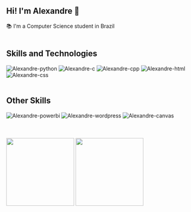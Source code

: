 ## Hi! I'm Alexandre 👨

📚 I'm a Computer Science student in Brazil
<br><br>

<h2>Skills and Technologies </h2>
<div>
  <img align="center" alt="Alexandre-python" src="https://img.shields.io/badge/python-3670A0?style=for-the-badge&logo=python&logoColor=ffdd54"/>
  <img align="center" alt="Alexandre-c" src="https://img.shields.io/badge/c-%2300599C.svg?style=for-the-badge&logo=c&logoColor=white"/>
  <img align="center" alt="Alexandre-cpp" src="https://img.shields.io/badge/c++-%2300599C.svg?style=for-the-badge&logo=c%2B%2B&logoColor=white"/>
  <img align="center" alt="Alexandre-html" src="https://img.shields.io/badge/html5-%23E34F26.svg?style=for-the-badge&logo=html5&logoColor=white"/>
  <img align="center" alt="Alexandre-css" src="https://img.shields.io/badge/css3-%231572B6.svg?style=for-the-badge&logo=css3&logoColor=white"/>
</div>
<br>

<h2>Other Skills</h2>
<div>
  <img align="center" alt="Alexandre-powerbi" src="https://img.shields.io/badge/power_bi-F2C811?style=for-the-badge&logo=powerbi&logoColor=black"/>
  <img align="center" alt="Alexandre-wordpress" src="https://img.shields.io/badge/WordPress-%23117AC9.svg?style=for-the-badge&logo=WordPress&logoColor=white"/>
  <img align="center" alt="Alexandre-canvas" src="https://img.shields.io/badge/Canva-%2300C4CC.svg?style=for-the-badge&logo=Canva&logoColor=white"/>
</div>
<br><br><br>

<div>
   <img height="180em" src="https://github-readme-stats.vercel.app/api?username=alexandre-S-bits&show_icons=true&theme=tokyonight"/>
   <img height="180em" src="https://github-readme-stats.vercel.app/api/top-langs/?username=alexandre-S-bits&layout=compact&theme=tokyonight"/>
</div>


